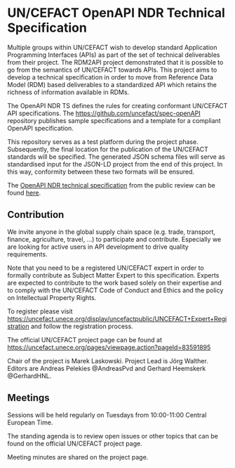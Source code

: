 # UN/CEFACT OpenAPI NDR Technical Specification

Multiple groups within UN/CEFACT wish to develop standard Application Programming Interfaces (APIs) as part of the set of technical deliverables from their project. The RDM2API project demonstrated that it is possible to go from the semantics of UN/CEFACT towards APIs. This project aims to develop a technical specification in order to move from Reference Data Model (RDM) based deliverables to a standardized API which retains the richness of information available in RDMs. 

The OpenAPI NDR TS defines the rules for creating conformant UN/CEFACT API specifications. The https://github.com/uncefact/spec-openAPI repository publishes sample specifications and a template for a compliant OpenAPI specification. 

This repository serves as a test platform during the project phase. Subsequently, the final location for the publication of the UN/CEFACT standards will be specified. The generated JSON schema files will serve as standardised input for the JSON-LD project from the end of this project. In this way, conformity between these two formats will be ensured. 

The [OpenAPI NDR technical specification](https://github.com/uncefact/spec-openAPI/blob/main/API-TECH-SPEC_OpenAPI_NDR_version1p0.pdf) from the public review can be found [here](https://github.com/uncefact/spec-openAPI/blob/main/API-TECH-SPEC_OpenAPI_NDR_version1p0.pdf).

## Contribution
We invite anyone in the global supply chain space (e.g. trade, transport, finance, agriculture, travel, …) to participate and contribute. Especially we are looking for active users in API development to drive quality requirements. 

Note that you need to be a registered UN/CEFACT expert in order to formally contribute as Subject Matter Expert to this specification. Experts are expected to contribute to the work based solely on their expertise and to comply with the UN/CEFACT Code of Conduct and Ethics and the policy on Intellectual Property Rights.

To register please visit https://uncefact.unece.org/display/uncefactpublic/UNCEFACT+Expert+Registration and follow the registration process.

The official UN/CEFACT project page can be found at https://uncefact.unece.org/pages/viewpage.action?pageId=83591895

Chair of the project is Marek Laskowski. Project Lead is Jörg Walther. Editors are Andreas Pelekies @AndreasPvd and Gerhard Heemskerk @GerhardHNL. 

## Meetings
Sessions will be held regularly on Tuesdays from 10:00-11:00 Central European Time.

The standing agenda is to review open issues or other topics that can be found on the official UN/CEFACT project page. 

Meeting minutes are shared on the project page.
